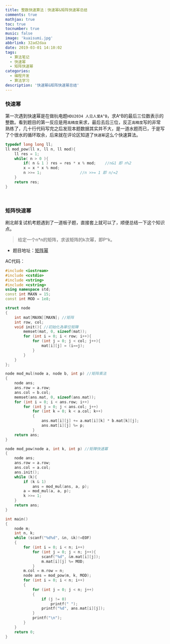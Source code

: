```yaml
---
title: 整数快速算法：快速幂&矩阵快速幂总结
comments: true
mathjax: true
toc: true
tocnumber: true
music: false
image: 'kuaisumi.jpg'
abbrlink: 32ad2daa
date: 2019-03-01 14:10:02
tags:
  - 算法笔记
  - 快速幂
  - 矩阵快速幂
categories: 
  - 编程开发
  - 算法学习
description: '快速幂&矩阵快速幂总结'
---
```




### 快速幂

第一次遇到快速幂是在做杭电题`HDU2034 人见人爱A^B`，求A^B的最后三位数表示的整数。看到题目的第一反应是用`高精度`来求，最后去后三位，反正`高精度`写的非常熟练了，几十行代码写完之后发现本题数据其实并不大，是一道水题而已，于是写了个很水的循环取余，后来就在评论区知道了`快速幂`这么个快速算法。

```c++
typedef long long ll;  
ll mod_pow(ll x, ll n, ll mod){  
	ll res = 1;  
	while( n > 0 ){   
		if( n & 1 ) res = res * x % mod;    //n&1 即 n%2  
		x = x * x % mod;  
		n >>= 1;                 //n >>= 1 即 n/=2  
	}  
	return res;  
}  
```

​           

### 矩阵快速幂

刷北邮复试机考题遇到了一道板子题，直接套上就可以了，顺便总结一下这个知识点。

 >给定一个n*n的矩阵，求该矩阵的k次幂，即P^k。

* 题目地址：[矩阵幂](https://www.nowcoder.com/practice/31e539ab08f949a8bece2a7503e9319a?tpId=67&tqId=29638&tPage=1&ru=%2Fkaoyan%2Fretest%2F1005&qru=%2Fta%2Fbupt-kaoyan%2Fquestion-ranking)

AC代码：

```c++
#include <iostream>
#include <cstdio>
#include <string>
#include <cstring>
using namespace std;
const int MAXN = 15;
const int MOD = 1e8;

struct node
{
    int mat[MAXN][MAXN]; //矩阵
    int row, col;
    void init(){ //初始化為單位矩陣
        memset(mat, 0, sizeof(mat));
        for (int i = 0; i < row; i++){
            for (int j = 0; j < col; j++){
                mat[i][j] = (i==j);
            }
        }
    }
};

node mod_mul(node a, node b, int p) //矩阵乘法
{
    node ans;
    ans.row = a.row;
    ans.col = b.col;
    memset(ans.mat, 0, sizeof(ans.mat));
    for (int i = 0; i < ans.row; i++)
        for (int j = 0; j < ans.col; j++)
            for (int k = 0; k < a.col; k++)
            {
                ans.mat[i][j] += a.mat[i][k] * b.mat[k][j];
                ans.mat[i][j] %= p;
            }
    return ans;
}

node mod_pow(node a, int k, int p) //矩陣快速冪
{
    node ans;
    ans.row = a.row;
    ans.col = a.col;
    ans.init();
    while (k){
        if (k & 1) 
            ans = mod_mul(ans, a, p);
        a = mod_mul(a, a, p);
        k >>= 1;
    }
    return ans;
}

int main()
{
    node m;
    int n, k;
    while (scanf("%d%d", &n, &k)!=EOF)
    {
        for (int i = 0; i < n; i++)
            for (int j = 0; j < n; j++){
                scanf("%d", &m.mat[i][j]);
                m.mat[i][j] %= MOD;
            }  
        m.col = m.row = n;
        node ans = mod_pow(m, k, MOD);
        for (int i = 0; i < n; i++)
        {
            for (int j = 0; j < n; j++)
            {
                if (j != 0)
                    printf(" ");
                printf("%d", ans.mat[i][j]);
            }
            printf("\n");
        }
    }
    return 0;
}
```

